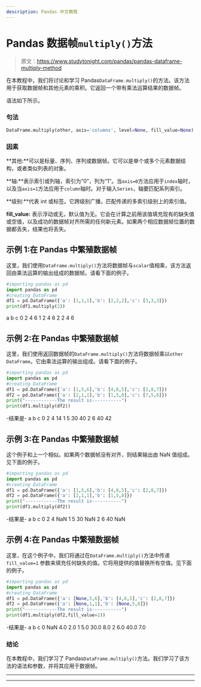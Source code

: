 ```yaml
---
description: Pandas 中文教程
---
```


# Pandas 数据帧`multiply()`方法

> 原文：<https://www.studytonight.com/pandas/pandas-dataframe-multiply-method>

在本教程中，我们将讨论和学习 Pandas`DataFrame.multiply()`的方法。该方法用于获取数据帧和其他元素的乘积。它返回一个带有乘法运算结果的数据帧。

语法如下所示。

### 句法

```py
DataFrame.multiply(other, axis='columns', level=None, fill_value=None)
```

### 因素

**其他:**可以是标量、序列、序列或数据帧。它可以是单个或多个元素数据结构，或者类似列表的对象。

**轴:**表示索引或列轴，索引为“0”，列为“1”。当`axis=0`方法应用于`index`轴时，以及当`axis=1`方法应用于`column`轴时。对于输入`Series`，轴要匹配系列索引。

**级别:**代表 int 或标签。它跨级别广播，匹配传递的多索引级别上的索引值。

**fill_value:** 表示浮动或无，默认值为无。它会在计算之前用该值填充现有的缺失值或空值，以及成功的数据帧对齐所需的任何新元素。如果两个相应数据帧位置的数据都丢失，结果也将丢失。

## 示例 1:在 Pandas 中繁殖数据帧

这里，我们使用`DataFrame.multiply()`方法将数据帧与`scalar`值相乘，该方法返回由乘法运算的输出组成的数据帧。请看下面的例子。

```py
#importing pandas as pd
import pandas as pd
#creating DataFrame
df1 = pd.DataFrame({'a': [1,1,1],'b': [2,2,2],'c': [3,3,3]})
print(df1.multiply(2))
```

a b c
0 2 4 6
1 2 4 6
2 2 4 6

## 示例 2:在 Pandas 中繁殖数据帧

这里，我们使用返回数据帧的`DataFrame.multiply()`方法将数据帧乘以`other DataFrame`。它由乘法运算的输出组成。请看下面的例子。

```py
#importing pandas as pd
import pandas as pd
#creating DataFrame
df1 = pd.DataFrame({'a': [1,5,6],'b': [4,6,5],'c': [2,8,7]})
df2 = pd.DataFrame({'a': [2,1,1],'b': [1,5,8],'c': [7,5,6]})
print("------------The result is-----------")
print(df1.multiply(df2))
```

-结果是-
a b c
0 2 4 14
1 5 30 40
2 6 40 42

## 示例 3:在 Pandas 中繁殖数据帧

这个例子和上一个相似。如果两个数据帧没有对齐，则结果输出由 NaN 值组成。见下面的例子。

```py
#importing pandas as pd
import pandas as pd
#creating DataFrame
df1 = pd.DataFrame({'a': [1,5,6],'b': [4,6,5],'c': [2,8,7]})
df2 = pd.DataFrame({'a': [2,1,1],'b': [1,5,8]})
print("------------The result is-----------")
print(df1.multiply(df2))
```

-结果是-
a b c
0 2 4 NaN
1 5 30 NaN
2 6 40 NaN

## 示例 4:在 Pandas 中繁殖数据帧

这里，在这个例子中，我们将通过在`DataFrame.multiply()`方法中传递`fill_value=1` 参数来填充任何缺失的值。它将用提供的值替换所有空值。见下面的例子。

```py
#importing pandas as pd
import pandas as pd
#creating DataFrame
df1 = pd.DataFrame({'a': [None,5,6],'b': [4,6,5],'c': [2,8,7]})
df2 = pd.DataFrame({'a': [None,1,1],'b': [None,5,8]})
print("------------The result is-----------")
print(df1.multiply(df2,fill_value=1))
```

-结果是-
a b c
0 NaN 4.0 2.0
1 5.0 30.0 8.0
2 6.0 40.0 7.0

### 结论

在本教程中，我们学习了 Pandas`DataFrame.multiply()`方法。我们学习了该方法的语法和参数，并将其应用于数据帧。

* * *

* * *